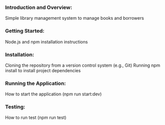<h3>Introduction and Overview:</h3>
Simple library management system to manage books and borrowers

<h3>Getting Started:</h3> 
Node.js and npm installation instructions

<h3>Installation:</h3>
Cloning the repository from a version control system (e.g., Git)
Running npm install to install project dependencies

<h3>Running the Application:</h3>
How to start the application (npm run start:dev)

<h3>Testing:</h3>
How to run test (npm run test)